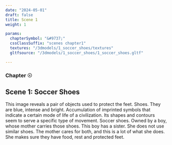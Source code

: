 ```yaml
---
date: "2024-05-01"
draft: false
title: Scene 1
weight: 1

params:
  chapterSymbol: "&#9737;"
  cssClassSuffix: "scenes chapter1"
  textures: "/3dmodels/1_soccer_shoes/textures"
  gltfsource: "/3dmodels/1_soccer_shoes/1_soccer_shoes.gltf"

---
```

### Chapter &#9737;
## Scene 1: Soccer Shoes
<canvas id="c"></canvas>

This image reveals a pair of objects used to protect the feet. Shoes. They are blue, intense and bright. Accumulation of  imprinted symbols that indicate a certain mode of life of a civilization. Its shapes and contours seem to serve a specific type of movement. Soccer shoes. Owned by a boy, whose mother carries those shoes. This boy has a sister. She does not use similar shoes. The mother cares for both, and this is a lot of what she does. She makes sure they have food, rest and protected feet.


